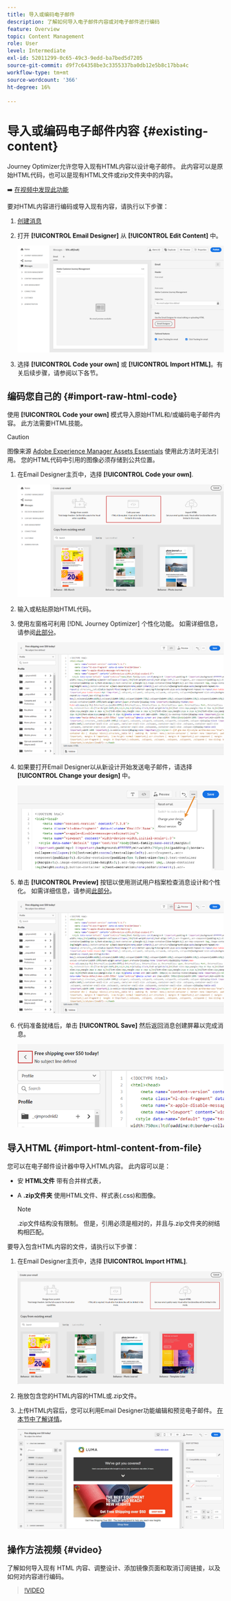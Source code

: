 ```yaml
---
title: 导入或编码电子邮件
description: 了解如何导入电子邮件内容或对电子邮件进行编码
feature: Overview
topic: Content Management
role: User
level: Intermediate
exl-id: 52011299-0c65-49c3-9edd-ba7bed5d7205
source-git-commit: d9f7c64358be3c3355337ba0db12e5b8c17bba4c
workflow-type: tm+mt
source-wordcount: '366'
ht-degree: 16%

---
```


# 导入或编码电子邮件内容 {#existing-content}

Journey Optimizer允许您导入现有HTML内容以设计电子邮件。 此内容可以是原始HTML代码，也可以是现有HTML文件或zip文件夹中的内容。

➡️ [在视频中发现此功能](#video)

要对HTML内容进行编码或导入现有内容，请执行以下步骤：

1. [创建消息](create-message.md)

1. 打开 **[!UICONTROL Email Designer]** 从 **[!UICONTROL Edit Content]** 中。

   ![](assets/import-html_1.png)

1. 选择 **[!UICONTROL Code your own]** 或 **[!UICONTROL Import HTML]**。有关后续步骤，请参阅以下各节。

## 编码您自己的 {#import-raw-html-code}

使用 **[!UICONTROL Code your own]** 模式导入原始HTML和/或编码电子邮件内容。 此方法需要HTML技能。

>[!CAUTION]
>
> 图像来源 [Adobe Experience Manager Assets Essentials](assets-essentials.md) 使用此方法时无法引用。 您的HTML代码中引用的图像必须存储到公共位置。

1. 在Email Designer主页中，选择 **[!UICONTROL Code your own]**.

   ![](assets/code-your-own.png)

1. 输入或粘贴原始HTML代码。

1. 使用左窗格可利用 [!DNL Journey Optimizer] 个性化功能。 如需详细信息，请参阅[此部分](../personalization/personalize.md)。

   ![](assets/code-editor.png)

1. 如果要打开Email Designer以从新设计开始发送电子邮件，请选择 **[!UICONTROL Change your design]** 中。

   ![](assets/code-editor-change-design.png)

1. 单击 **[!UICONTROL Preview]** 按钮以使用测试用户档案检查消息设计和个性化。 如需详细信息，请参阅[此部分](preview.md)。

   ![](assets/code-editor-preview.png)

1. 代码准备就绪后，单击 **[!UICONTROL Save]** 然后返回消息创建屏幕以完成消息。

   ![](assets/code-editor-save.png)

## 导入HTML {#import-html-content-from-file}

您可以在电子邮件设计器中导入HTML内容。 此内容可以是：

* 安 **HTML文件** 带有合并样式表，
* A **.zip文件夹** 使用HTML文件、样式表(.css)和图像。

   >[!NOTE]
   >
   >.zip文件结构没有限制。 但是，引用必须是相对的，并且与.zip文件夹的树结构相匹配。

要导入包含HTML内容的文件，请执行以下步骤：

1. 在Email Designer主页中，选择 **[!UICONTROL Import HTML]**.

   ![](assets/import-html_2.png)

1. 拖放包含您的HTML内容的HTML或.zip文件。

1. 上传HTML内容后，您可以利用Email Designer功能编辑和预览电子邮件。 [在本节中了解详情](create-email-content.md)。

   ![](assets/html-imported.png)

## 操作方法视频 {#video}

了解如何导入现有 HTML 内容、调整设计、添加镜像页面和取消订阅链接，以及如何对内容进行编码。

>[!VIDEO](https://video.tv.adobe.com/v/334102?quality=12)
